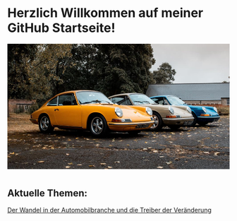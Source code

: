 # Herzlich Willkommen auf meiner GitHub Startseite!

![Porsche](blog/02.jpg)

# 
# 
# 

## Aktuelle Themen:

[Der Wandel in der Automobilbranche und die Treiber der Veränderung](blog/paper01.md)